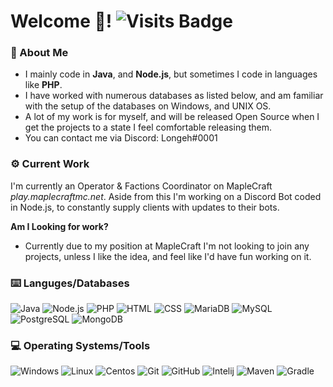 # Welcome 👋! ![Visits Badge](https://badges.pufler.dev/visits/Longehh/Longehh)
### 🧔 About Me
- I mainly code in **Java**, and **Node.js**, but sometimes I code in languages like **PHP**.
- I have worked with numerous databases as listed below, and am familiar with the setup of the databases on Windows, and UNIX OS.
- A lot of my work is for myself, and will be released Open Source when I get the projects to a state I feel comfortable releasing them.
- You can contact me via Discord: Longeh#0001

### ⚙️ Current Work
I'm currently an Operator & Factions Coordinator on MapleCraft *play.maplecraftmc.net*. Aside from this I'm working on a Discord Bot coded in Node.js,
to constantly supply clients with updates to their bots.

**Am I Looking for work?**
- Currently due to my position at MapleCraft I'm not looking to join any projects, unless I like the idea, and feel like I'd have fun working on it.

### ⌨️ Languges/Databases
![Java](https://img.shields.io/badge/-Java-0C1324?style=flat-square&logo=java&logoColor=ffffff)
![Node.js](https://img.shields.io/badge/-Node.js-0C1324?style=flat-square&logo=Node.js&logoColor=ffffff)
![PHP](https://img.shields.io/badge/-PHP-0C1324?style=flat-square&logo=PHP&logoColor=ffffff)
![HTML](https://img.shields.io/badge/-HTML-0C1324?style=flat-square&logo=html5&logoColor=ffffff)
![CSS](https://img.shields.io/badge/-CSS-0C1324?style=flat-square&logo=css3&logoColor=ffffff)
![MariaDB](https://img.shields.io/badge/-MariaDB-0C1324?style=flat-square&logo=mariadb&logoColor=ffffff)
![MySQL](https://img.shields.io/badge/-MySQL-0C1324?style=flat-square&logo=mysql&logoColor=ffffff)
![PostgreSQL](https://img.shields.io/badge/-PostgreSQL-0C1324?style=flat-square&logo=postgresql&logoColor=ffffff)
![MongoDB](https://img.shields.io/badge/-MongoDB-0C1324?style=flat-square&logo=mongodb&logoColor=ffffff)


### 💻 Operating Systems/Tools
![Windows](https://img.shields.io/badge/-Windows-0C1324?style=flat-square&logo=windows&logoColor=ffffff)
![Linux](https://img.shields.io/badge/-Linux-0C1324?style=flat-square&logo=linux&logoColor=ffffff)
![Centos](https://img.shields.io/badge/-Centos-0C1324?style=flat-square&logo=centos&logoColor=ffffff)
![Git](https://img.shields.io/badge/-Git-0C1324?style=flat-square&logo=git&logoColor=ffffff)
![GitHub](https://img.shields.io/badge/-GitHub-0C1324?style=flat-square&logo=github&logoColor=ffffff)
![Intelij](https://img.shields.io/badge/-Intelij-0C1324?style=flat-square&logo=jetbrains&logoColor=ffffff)
![Maven](https://img.shields.io/badge/-Maven-0C1324?style=flat-square&logo=apache-maven&logoColor=ffffff)
![Gradle](https://img.shields.io/badge/-Gradle-0C1324?style=flat-square&logo=gradle&logoColor=ffffff)
